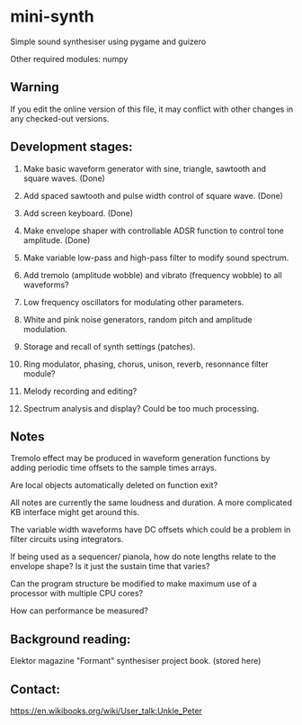 # mini-synth

Simple sound synthesiser using pygame and guizero

Other required modules: numpy

## Warning

If you edit the online version of this file, it may conflict with other changes in any checked-out versions.

## Development stages:

1. Make basic waveform generator with sine, triangle, sawtooth and square waves. (Done)

2. Add spaced sawtooth and pulse width control of square wave. (Done)

3. Add screen keyboard. (Done)

4. Make envelope shaper with controllable ADSR function to control tone amplitude. (Done)

5. Make variable low-pass and high-pass filter to modify sound spectrum.

6. Add tremolo (amplitude wobble) and  vibrato (frequency wobble) to all waveforms?

7. Low frequency oscillators for modulating other parameters.

8. White and pink noise generators, random pitch and amplitude modulation.

9. Storage and recall of synth settings (patches).

10. Ring modulator, phasing, chorus, unison, reverb, resonnance filter module?

11. Melody recording and editing?

12. Spectrum analysis and display? Could be too much processing.

## Notes

Tremolo effect may be produced in waveform generation functions by adding periodic time offsets to the
sample times arrays.

Are local objects automatically deleted on function exit?

All notes are currently the same loudness and duration. A more complicated KB interface might get around this.

The variable width waveforms have DC offsets which could be a problem in filter circuits using integrators.

If being used as a sequencer/ pianola, how do note lengths relate to the envelope shape? Is it just the sustain
time that varies?

Can the program structure be modified to make maximum use of a processor with multiple CPU cores?

How can performance be measured?

## Background reading:

Elektor magazine "Formant" synthesiser project book. (stored here)

## Contact:

https://en.wikibooks.org/wiki/User_talk:Unkle_Peter
